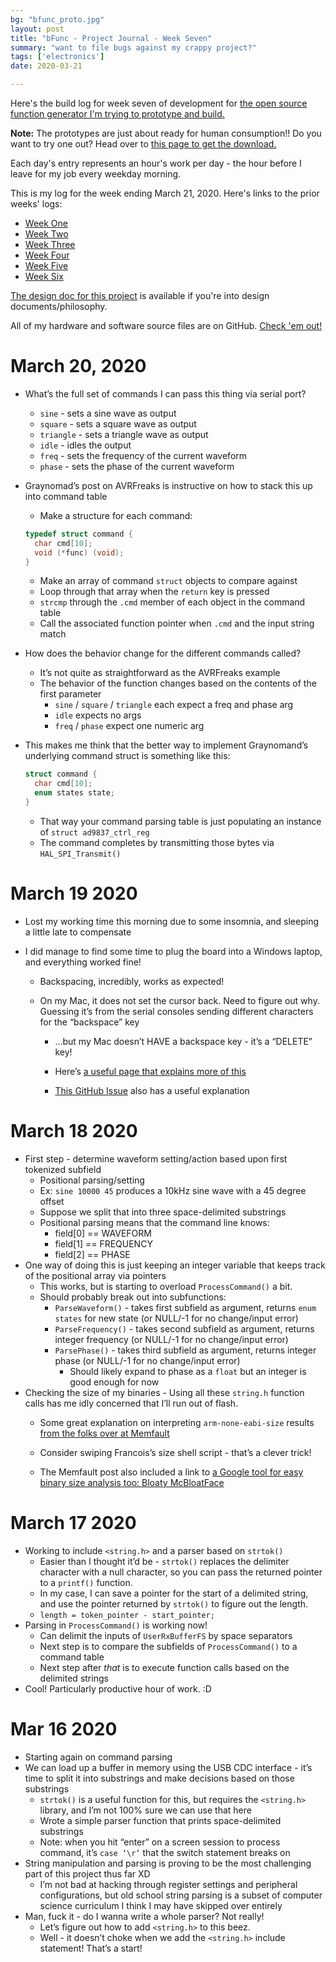 ```yaml
---
bg: "bfunc_proto.jpg"
layout: post
title: "bFunc - Project Journal - Week Seven"
summary: "want to file bugs against my crappy project?"
tags: ['electronics']
date: 2020-03-21

---
```


Here's the build log for week seven of development for [the open source function generator I'm trying to prototype and build.](http://cushychicken.github.io/insane-oshwa-goals/) 

**Note:** The prototypes are just about ready for human consumption!! Do you want to try one out? Head over to [this page to get the download.](http://cushychicken.github.io/bfunc-call-for-users/) 

Each day's entry represents an hour's work per day - the hour before I leave for my job every weekday morning.

This is my log for the week ending March 21, 2020. Here's links to the prior weeks' logs:

* [Week One](http://cushychicken.github.io/bfunc-weekone-log/)
* [Week Two](http://cushychicken.github.io/bfunc-weektwo-log/)
* [Week Three](http://cushychicken.github.io/bfunc-weekthree-log/)
* [Week Four](http://cushychicken.github.io/bfunc-weekfour-log/)
* [Week Five](http://cushychicken.github.io/bfunc-weekfive-log/)
* [Week Six](http://cushychicken.github.io/bfunc-weeksix-log/)

[The design doc for this project](http://cushychicken.github.io/bfunc-design-doc/) is available if you're into design documents/philosophy. 

All of my hardware and software source files are on GitHub. [Check 'em out!](https://github.com/Cushychicken/bfunc)

# March 20, 2020

- What’s the full set of commands I can pass this thing via serial port? 

  - `sine` - sets a sine wave as output
  - `square` - sets a square wave as output
  - `triangle` - sets a triangle wave as output
  - `idle` - idles the output
  - `freq` - sets the frequency of the current waveform 
  - `phase` - sets the phase of the current waveform

- Graynomad’s post on AVRFreaks is instructive on how to stack this up into command table 

  - Make a structure for each command:

  

  ```c
  typedef struct command {
    char cmd[10];
    void (*func) (void); 
  }
  ```

  

  - Make an array of command `struct` objects to compare against 
  - Loop through that array when the `return` key is pressed
  - `strcmp` through the `.cmd` member of each object in the command table 
  - Call the associated function pointer when `.cmd` and the input string match

- How does the behavior change for the different commands called? 

  - It’s not quite as straightforward as the AVRFreaks example
  - The behavior of the function changes based on the contents of the first parameter
    - `sine` / `square` / `triangle` each expect a freq and phase arg
    - `idle` expects no args
    - `freq` / `phase` expect one numeric arg

- This makes me think that the better way to implement Graynomand’s underlying command struct is something like this:

  

  ```c
  struct command {
    char cmd[10];
    enum states state;
  }
  ```

  - That way your command parsing table is just populating an instance of `struct ad9837_ctrl_reg`
  - The command completes by transmitting those bytes via `HAL_SPI_Transmit()`

# March 19 2020

- Lost my working time this morning due to some insomnia, and sleeping a little late to compensate 

- I did manage to find some time to plug the board into a Windows laptop, and everything worked fine! 

  - Backspacing, incredibly, works as expected! 

  - On my Mac, it does not set the cursor back. Need to figure out why. Guessing it’s from the serial consoles sending different characters for the “backspace” key

    - …but my Mac doesn’t HAVE a backspace key - it’s a “DELETE” key!

    - Here’s [a useful page that explains more of this](http://www.macfreek.nl/memory/Backspace_and_Delete_key_reversed#Screen)

    - [This GitHub Issue](https://github.com/sorin-ionescu/prezto/issues/61) also has a useful explanation 

      

# March 18 2020

- First step - determine waveform setting/action based upon first tokenized subfield 
  - Positional parsing/setting 
  - Ex: `sine 10000 45` produces a 10kHz sine wave with a 45 degree offset  
  - Suppose we split that into three space-delimited substrings 
  - Positional parsing means that the command line knows:
    - field[0] == WAVEFORM
    - field[1] == FREQUENCY
    - field[2] == PHASE
- One way of doing this is just keeping an integer variable that keeps track of the positional array via pointers 
  - This works, but is starting to overload `ProcessCommand()` a bit. 
  - Should probably break out into subfunctions: 
    - `ParseWaveform()` - takes first subfield as argument, returns `enum states` for new state (or NULL/-1 for no change/input error) 
    - `ParseFrequency()` - takes second subfield as argument, returns integer frequency (or NULL/-1 for no change/input error)
    - `ParsePhase()` - takes third subfield as argument, returns integer phase (or NULL/-1 for no change/input error)
      - Should likely expand to phase as a `float` but an integer is good enough for now
- Checking the size of my binaries - Using all these `string.h` function calls has me idly concerned that I’ll run out of flash.  
  - Some great explanation on interpreting `arm-none-eabi-size` results [from the folks over at Memfault](https://interrupt.memfault.com/blog/best-firmware-size-tools)
  - Consider swiping Francois’s size shell script - that’s a clever trick! 

  - The Memfault post also included a link to [a Google tool for easy binary size analysis too: Bloaty McBloatFace](https://github.com/google/bloaty) 

# March 17 2020

- Working to include `<string.h>` and a parser based on `strtok()`
  - Easier than I thought it’d be - `strtok()` replaces the delimiter character with a null character, so you can pass the returned pointer to a `printf()` function. 
  - In my case, I can save a pointer for the start of a delimited string, and use the pointer returned by `strtok()` to figure out the length.
  - `length = token_pointer - start_pointer;`
- Parsing in `ProcessCommand()` is working now! 
  - Can delimit the inputs of `UserRxBufferFS` by space separators
  - Next step is to compare the subfields of `ProcessCommand()` to a command table 
  - Next step after _that_ is to execute function calls based on the delimited strings
- Cool! Particularly productive hour of work. :D

# Mar 16 2020

- Starting again on command parsing 
- We can load up a buffer in memory using the USB CDC interface - it’s time to split it into substrings and make decisions based on those substrings 
  - `strtok()` is a useful function for this, but requires the `<string.h>` library, and I’m not 100% sure we can use that here  
  - Wrote a simple parser function that prints space-delimited substrings 
  - Note: when you hit “enter” on a screen session to process command, it’s `case ‘\r’` that the switch statement breaks on 
- String manipulation and parsing is proving to be the most challenging part of this project thus far XD 
  - I’m not bad at hacking through register settings and peripheral configurations, but old school string parsing is a subset of computer science curriculum I think I may have skipped over entirely
- Man, fuck it - do I wanna write a whole parser? Not really! 
  - Let’s figure out how to add `<string.h>` to this beez. 
  - Well - it doesn’t choke when we add the `<string.h>` include statement! That’s a start!